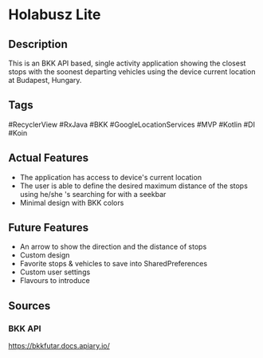 # Holabusz Lite

## Description

This is an BKK API based, single activity application showing the closest stops with the soonest departing vehicles using the device current location at Budapest, Hungary.

## Tags 
#RecyclerView #RxJava #BKK #GoogleLocationServices #MVP #Kotlin #DI #Koin

## Actual Features

* The application has access to device's current location
* The user is able to define the desired maximum distance of the stops using he/she 's searching for with a seekbar
* Minimal design with BKK colors

## Future Features

* An arrow to show the direction and the distance of stops
* Custom design
* Favorite stops & vehicles to save into SharedPreferences
* Custom user settings
* Flavours to introduce

## Sources

### BKK API
https://bkkfutar.docs.apiary.io/


